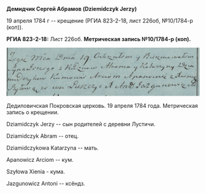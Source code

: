 **Демидчик Сергей Абрамов (Dziemidczyk Jerzy)**

19 апреля 1784 г -- крещение (РГИА 823-2-18, лист 226об, №10/1784-р
(коп)).

**РГИА 823-2-18:** Лист 226об. **Метрическая запись №10/1784-р (коп).**

![](./media/9848a230bde7e7ea1f4d0b643796823d8bee1246.png)

Дедиловичская Покровская церковь. 19 апреля 1784 года. Метрическая
запись о крещении.

Dziamidczyk Jerzy -- сын родителей с деревни Лустичи.

Dziamidczyk Abram -- отец.

Dziamidczykowa Katarzyna -- мать.

Apanowicz Arciom -- кум.

Szyłowa Xienia - кума.

Jazgunowicz Antoni -- ксёндз.
